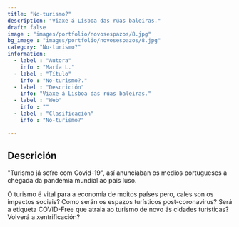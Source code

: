 ```yaml
---
title: "No-turismo?"
description: "Viaxe á Lisboa das rúas baleiras."
draft: false
image : "images/portfolio/novosespazos/8.jpg"
bg_image : "images/portfolio/novosespazos/8.jpg"
category: "No-turismo?"
information:
  - label : "Autora"
    info : "María L."
  - label : "Título"
    info : "No-turismo?."
  - label : "Descrición"
    info: "Viaxe á Lisboa das rúas baleiras."
  - label : "Web"
    info : ""
  - label : "Clasificación"
    info : "No-turismo?"
    
---
```


## Descrición

"Turismo já sofre com Covid-19", así anunciaban os medios portugueses a chegada da pandemia mundial ao país luso.

O turismo é vital para a economía de moitos países pero, cales son os impactos sociais? Como serán os espazos turísticos post-coronavirus? Será a etiqueta COVID-Free que atraia ao turismo de novo ás cidades turísticas? Volverá a xentrificación?
